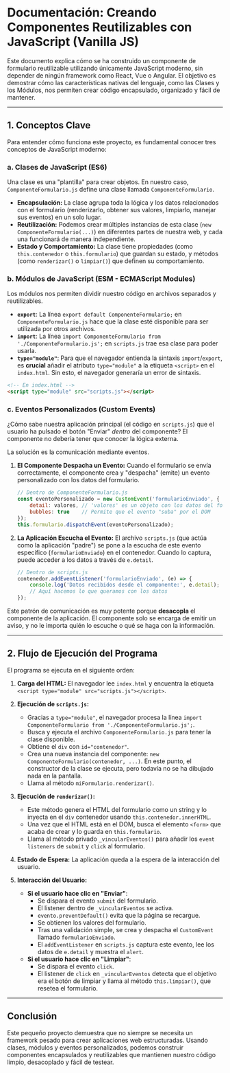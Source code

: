 # Documentación: Creando Componentes Reutilizables con JavaScript (Vanilla JS)

Este documento explica cómo se ha construido un componente de formulario reutilizable utilizando únicamente JavaScript moderno, sin depender de ningún framework como React, Vue o Angular. El objetivo es demostrar cómo las características nativas del lenguaje, como las Clases y los Módulos, nos permiten crear código encapsulado, organizado y fácil de mantener.

---

## 1. Conceptos Clave

Para entender cómo funciona este proyecto, es fundamental conocer tres conceptos de JavaScript moderno:

### a. Clases de JavaScript (ES6)

Una clase es una "plantilla" para crear objetos. En nuestro caso, `ComponenteFormulario.js` define una clase llamada `ComponenteFormulario`.

*   **Encapsulación:** La clase agrupa toda la lógica y los datos relacionados con el formulario (renderizarlo, obtener sus valores, limpiarlo, manejar sus eventos) en un solo lugar.
*   **Reutilización:** Podemos crear múltiples instancias de esta clase (`new ComponenteFormulario(...)`) en diferentes partes de nuestra web, y cada una funcionará de manera independiente.
*   **Estado y Comportamiento:** La clase tiene propiedades (como `this.contenedor` o `this.formulario`) que guardan su estado, y métodos (como `renderizar()` o `limpiar()`) que definen su comportamiento.

### b. Módulos de JavaScript (ESM - ECMAScript Modules)

Los módulos nos permiten dividir nuestro código en archivos separados y reutilizables.

*   **`export`**: La línea `export default ComponenteFormulario;` en `ComponenteFormulario.js` hace que la clase esté disponible para ser utilizada por otros archivos.
*   **`import`**: La línea `import ComponenteFormulario from './ComponenteFormulario.js';` en `scripts.js` trae esa clase para poder usarla.
*   **`type="module"`**: Para que el navegador entienda la sintaxis `import`/`export`, es **crucial** añadir el atributo `type="module"` a la etiqueta `<script>` en el `index.html`. Sin esto, el navegador generaría un error de sintaxis.

```html
<!-- En index.html -->
<script type="module" src="scripts.js"></script>
```

### c. Eventos Personalizados (Custom Events)

¿Cómo sabe nuestra aplicación principal (el código en `scripts.js`) que el usuario ha pulsado el botón "Enviar" *dentro* del componente? El componente no debería tener que conocer la lógica externa.

La solución es la comunicación mediante eventos.

1.  **El Componente Despacha un Evento:** Cuando el formulario se envía correctamente, el componente crea y "despacha" (emite) un evento personalizado con los datos del formulario.

    ```javascript
    // Dentro de ComponenteFormulario.js
    const eventoPersonalizado = new CustomEvent('formularioEnviado', {
        detail: valores, // 'valores' es un objeto con los datos del form
        bubbles: true    // Permite que el evento "suba" por el DOM
    });
    this.formulario.dispatchEvent(eventoPersonalizado);
    ```

2.  **La Aplicación Escucha el Evento:** El archivo `scripts.js` (que actúa como la aplicación "padre") se pone a la escucha de este evento específico (`formularioEnviado`) en el contenedor. Cuando lo captura, puede acceder a los datos a través de `e.detail`.

    ```javascript
    // Dentro de scripts.js
    contenedor.addEventListener('formularioEnviado', (e) => {
        console.log('Datos recibidos desde el componente:', e.detail);
        // Aquí hacemos lo que queramos con los datos
    });
    ```

Este patrón de comunicación es muy potente porque **desacopla** el componente de la aplicación. El componente solo se encarga de emitir un aviso, y no le importa quién lo escuche o qué se haga con la información.

---

## 2. Flujo de Ejecución del Programa

El programa se ejecuta en el siguiente orden:

1.  **Carga del HTML:** El navegador lee `index.html` y encuentra la etiqueta `<script type="module" src="scripts.js"></script>`.

2.  **Ejecución de `scripts.js`:**
    *   Gracias a `type="module"`, el navegador procesa la línea `import ComponenteFormulario from './ComponenteFormulario.js';`.
    *   Busca y ejecuta el archivo `ComponenteFormulario.js` para tener la clase disponible.
    *   Obtiene el `div` con `id="contenedor"`.
    *   Crea una nueva instancia del componente: `new ComponenteFormulario(contenedor, ...)`. En este punto, el constructor de la clase se ejecuta, pero todavía no se ha dibujado nada en la pantalla.
    *   Llama al método `miFormulario.renderizar()`.

3.  **Ejecución de `renderizar()`:**
    *   Este método genera el HTML del formulario como un string y lo inyecta en el `div` contenedor usando `this.contenedor.innerHTML`.
    *   Una vez que el HTML está en el DOM, busca el elemento `<form>` que acaba de crear y lo guarda en `this.formulario`.
    *   Llama al método privado `_vincularEventos()` para añadir los `event listeners` de `submit` y `click` al formulario.

4.  **Estado de Espera:** La aplicación queda a la espera de la interacción del usuario.

5.  **Interacción del Usuario:**
    *   **Si el usuario hace clic en "Enviar"**:
        *   Se dispara el evento `submit` del formulario.
        *   El listener dentro de `_vincularEventos` se activa.
        *   `evento.preventDefault()` evita que la página se recargue.
        *   Se obtienen los valores del formulario.
        *   Tras una validación simple, se crea y despacha el `CustomEvent` llamado `formularioEnviado`.
        *   El `addEventListener` en `scripts.js` captura este evento, lee los datos de `e.detail` y muestra el `alert`.
    *   **Si el usuario hace clic en "Limpiar"**:
        *   Se dispara el evento `click`.
        *   El listener de `click` en `_vincularEventos` detecta que el objetivo era el botón de limpiar y llama al método `this.limpiar()`, que resetea el formulario.

---

## Conclusión

Este pequeño proyecto demuestra que no siempre se necesita un framework pesado para crear aplicaciones web estructuradas. Usando clases, módulos y eventos personalizados, podemos construir componentes encapsulados y reutilizables que mantienen nuestro código limpio, desacoplado y fácil de testear.